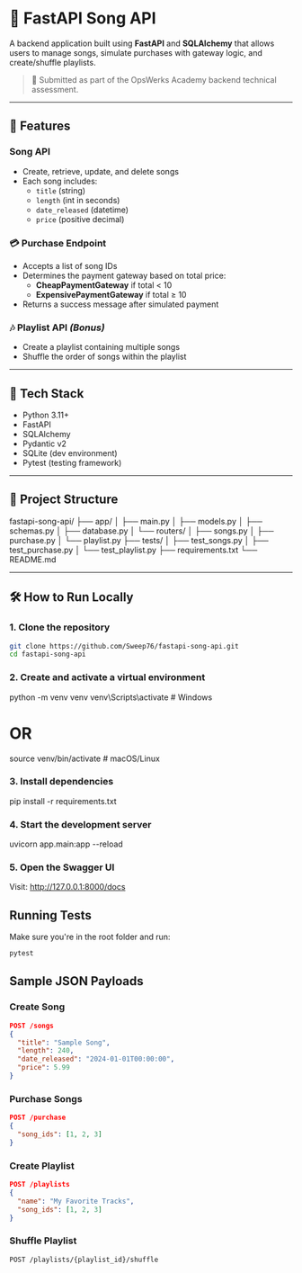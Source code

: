 # 🎵 FastAPI Song API

A backend application built using **FastAPI** and **SQLAlchemy** that allows users to manage songs, simulate purchases with gateway logic, and create/shuffle playlists.

> 📌 Submitted as part of the OpsWerks Academy backend technical assessment.

---

## 🚀 Features

### Song API
- Create, retrieve, update, and delete songs
- Each song includes:
  - `title` (string)
  - `length` (int in seconds)
  - `date_released` (datetime)
  - `price` (positive decimal)

### 💳 Purchase Endpoint
- Accepts a list of song IDs
- Determines the payment gateway based on total price:
  - **CheapPaymentGateway** if total < 10
  - **ExpensivePaymentGateway** if total ≥ 10
- Returns a success message after simulated payment

### 🎶 Playlist API _(Bonus)_
- Create a playlist containing multiple songs
- Shuffle the order of songs within the playlist

---

## 🧰 Tech Stack

- Python 3.11+
- FastAPI
- SQLAlchemy
- Pydantic v2
- SQLite (dev environment)
- Pytest (testing framework)

---

## 📁 Project Structure
fastapi-song-api/
├── app/
│ ├── main.py
│ ├── models.py
│ ├── schemas.py
│ ├── database.py
│ └── routers/
│ ├── songs.py
│ ├── purchase.py
│ └── playlist.py
├── tests/
│ ├── test_songs.py
│ ├── test_purchase.py
│ └── test_playlist.py
├── requirements.txt
└── README.md


---

## 🛠 How to Run Locally

### 1. Clone the repository

```bash
git clone https://github.com/Sweep76/fastapi-song-api.git
cd fastapi-song-api
```

### 2. Create and activate a virtual environment
python -m venv venv
venv\Scripts\activate  # Windows
# OR
source venv/bin/activate  # macOS/Linux


### 3. Install dependencies
pip install -r requirements.txt

### 4. Start the development server
uvicorn app.main:app --reload

### 5. Open the Swagger UI
Visit: http://127.0.0.1:8000/docs

## Running Tests
Make sure you're in the root folder and run:
```bash
pytest
```

## Sample JSON Payloads

### Create Song
```json
POST /songs
{
  "title": "Sample Song",
  "length": 240,
  "date_released": "2024-01-01T00:00:00",
  "price": 5.99
}
```
### Purchase Songs
```json
POST /purchase
{
  "song_ids": [1, 2, 3]
}
```
### Create Playlist
```json
POST /playlists
{
  "name": "My Favorite Tracks",
  "song_ids": [1, 2, 3]
}
```

### Shuffle Playlist
```bash
POST /playlists/{playlist_id}/shuffle
```





